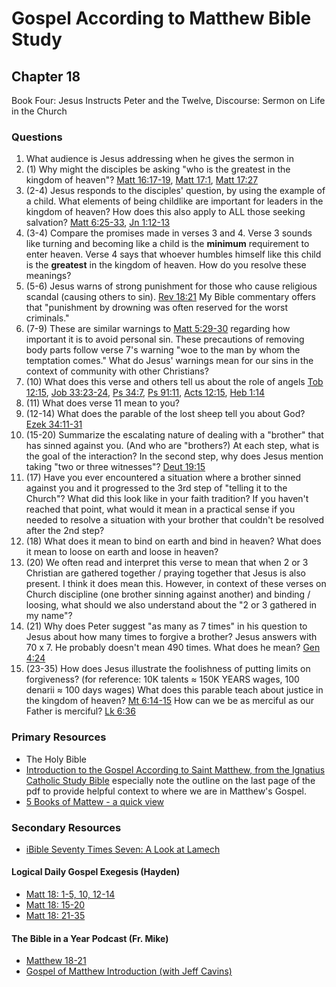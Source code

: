 # Gospel According to Matthew Bible Study

## Chapter 18

Book Four: Jesus Instructs Peter and the Twelve, Discourse: Sermon on Life in the Church

### Questions 
1. What audience is Jesus addressing when he gives the sermon in 
2. (1) Why might the disciples be asking "who is the greatest in the kingdom of heaven"? [Matt 16:17-19](https://www.biblegateway.com/passage/?search=Matt%2016%3A17-19&version=RSVCE), [Matt 17:1](https://www.biblegateway.com/passage/?search=Matt%2017%3A1&version=RSVCE), [Matt 17:27](https://www.biblegateway.com/passage/?search=Matt%2017%3A27&version=RSVCE) 
2. (2-4) Jesus responds to the disciples' question, by using the example of a child. What elements of being childlike are important for leaders in the kingdom of heaven?  How does this also apply to ALL those seeking salvation? [Matt 6:25-33](https://www.biblegateway.com/passage/?search=Matt%206%3A25-33&version=RSVCE), [Jn 1:12-13](https://www.biblegateway.com/passage/?search=Jn%201%3A12-13&version=RSVCE)
3. (3-4) Compare the promises made in verses 3 and 4. Verse 3 sounds like turning and becoming like a child is the **minimum** requirement to enter heaven. Verse 4 says that whoever humbles himself like this child is the **greatest** in the kingdom of heaven. How do you resolve these meanings?
4. (5-6) Jesus warns of strong punishment for those who cause religious scandal (causing others to sin). [Rev 18:21](https://www.biblegateway.com/passage/?search=Rev%2018%3A21&version=RSVCE) My Bible commentary offers that "punishment by drowning was often reserved for the worst criminals." 
5. (7-9) These are similar warnings to [Matt 5:29-30](https://www.biblegateway.com/passage/?search=Matt%205%3A29-30&version=RSVCE) regarding how important it is to avoid personal sin. These precautions of removing body parts follow verse 7's warning "woe to the man by whom the temptation comes." What do Jesus' warnings mean for our sins in the context of community with other Christians?
6. (10) What does this verse and others tell us about the role of angels [Tob 12:15](https://www.biblegateway.com/passage/?search=Tob%2012%3A15&version=RSVCE), [Job 33:23-24](https://www.biblegateway.com/passage/?search=Job%2033%3A23-24&version=RSVCE), [Ps 34:7](https://www.biblegateway.com/passage/?search=Ps%2034%3A7&version=RSVCE), [Ps 91:11](https://www.biblegateway.com/passage/?search=Ps%2091%3A11&version=RSVCE), [Acts 12:15](https://www.biblegateway.com/passage/?search=Acts%2012%3A15&version=RSVCE), [Heb 1:14](https://www.biblegateway.com/passage/?search=Heb%201%3A14&version=RSVCE)
7. (11) What does verse 11 mean to you?
8. (12-14) What does the parable of the lost sheep tell you about God? [Ezek 34:11-31](https://www.biblegateway.com/passage/?search=Ezek%2034%3A11-31&version=RSVCE)
9. (15-20) Summarize the escalating nature of dealing with a "brother" that has sinned against you. (And who are "brothers?) At each step, what is the goal of the interaction? In the second step, why does Jesus mention taking "two or three witnesses"? [Deut 19:15](https://www.biblegateway.com/passage/?search=Deut%2019%3A15&version=RSVCE)
10. (17) Have you ever encountered a situation where a brother sinned against you and it progressed to the 3rd step of "telling it to the Church"? What did this look like in your faith tradition? If you haven't reached that point, what would it mean in a practical sense if you needed to resolve a situation with your brother that couldn't be resolved after the 2nd step?
11. (18) What does it mean to bind on earth and bind in heaven? What does it mean to loose on earth and loose in heaven?
12. (20) We often read and interpret this verse to mean that when 2 or 3 Christian are gathered together / praying together that Jesus is also present. I think it does mean this. However, in context of these verses on Church discipline (one brother sinning against another) and binding / loosing, what should we also understand about the "2 or 3 gathered in my name"?
13. (21) Why does Peter suggest "as many as 7 times" in his question to Jesus about how many times to forgive a brother? Jesus answers with 70 x 7. He probably doesn't mean 490 times. What does he mean? [Gen 4:24](https://www.biblegateway.com/passage/?search=Gen%204%3A24&version=RSVCE)
14. (23-35) How does Jesus illustrate the foolishness of putting limits on forgiveness? (for reference: 10K talents ≈ 150K YEARS wages, 100 denarii ≈ 100 days wages) What does this parable teach about justice in the kingdom of heaven? [Mt 6:14-15](https://www.biblegateway.com/passage/?search=Mt%206%3A14-15&version=RSVCE) How can we be as merciful as our Father is merciful? [Lk 6:36](https://www.biblegateway.com/passage/?search=Lk%206%3A36&version=RSVCE)

### Primary Resources
* The Holy Bible
* [Introduction to the Gospel According to Saint Matthew, from the Ignatius Catholic Study Bible](https://drive.google.com/file/d/1IbrAF5TRJj90vyF3-0E3qVN-1Fx6pDYB/view?usp=drive_link)
  especially note the outline on the last page of the pdf to provide helpful context to where we are in Matthew's
  Gospel.
* [5 Books of Mattew - a quick view](https://drive.google.com/file/d/1ZLQ7OxPDoCfhrEc0dyJTNqB-KYKo5Ot5/view?usp=sharing)

### Secondary Resources
* [iBible Seventy Times Seven: A Look at Lamech](https://www.i.bible/behind-the-scenes/seventy-times-seven-a-look-at-lamech/)

#### Logical Daily Gospel Exegesis (Hayden)
* [Matt 18: 1-5, 10, 12-14](https://open.spotify.com/episode/5plNSGIlsZyYEeiPIFOfBT?si=Ln8fdLKlQUW2fJUnNFf0Kw)
* [Matt 18: 15-20](https://open.spotify.com/episode/5iw2FoDyGmiERnvID6WxGV?si=GeESgqQeTbacYFEGGx7dQw)
* [Matt 18: 21-35](https://open.spotify.com/episode/3F0YjKZNwpSnEWQo2bJmx5?si=bqrw48KTT4yjo76USZAP6Q)

#### The Bible in a Year Podcast (Fr. Mike)

* [Matthew 18-21](https://open.spotify.com/episode/11efhk1zTx1IXM2o1f58QC?si=4bYzxP2JTWejP1KoBFVdTg)
* [Gospel of Matthew Introduction (with Jeff Cavins)](https://open.spotify.com/episode/4oKy0KCxtQWmdO6THASsGC)

